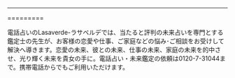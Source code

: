 ---------
=========

電話占いのLasaverde-ラサベルデでは、当たると評判の未来占いを専門とする鑑定士の先生が、お客様の恋愛や仕事、ご家庭などの悩み･ご相談をお受けして解決へ導きます。恋愛の未来、彼との未来、仕事の未来、家庭の未来を的中させ、光り輝く未来を貴女の手に。電話占い・未来鑑定の依頼は0120-7-31044まで。携帯電話からでもご利用いただけます。